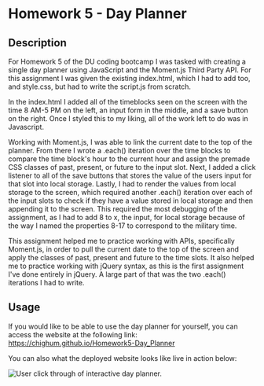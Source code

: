 # Homework 5 - Day Planner

## Description

For Homework 5 of the DU coding bootcamp I was tasked with creating a single day planner using JavaScript and the Moment.js Third Party API. For this assignment I was given the existing index.html, which I had to add too, and style.css, but had to write the script.js from scratch.

In the index.html I added all of the timeblocks seen on the screen with the time 8 AM-5 PM on the left, an input form in the middle, and a save button on the right. Once I styled this to my liking, all of the work left to do was in Javascript.

Working with Moment.js, I was able to link the current date to the top of the planner. From there I wrote a .each() iteration over the time blocks to compare the time block's hour to the current hour and assign the premade CSS classes of past, present, or future to the input slot. Next, I added a click listener to all of the save buttons that stores the value of the users input for that slot into local storage. Lastly, I had to render the values from local storage to the screen, which required another .each() iteration over each of the input slots to check if they have a value stored in local storage and then appending it to the screen. This required the most debugging of the assignment, as I had to add 8 to x, the input, for local storage because of the way I named the properties 8-17 to correspond to the military time.

This assignment helped me to practice working with APIs, specifically Moment.js, in order to pull the current date to the top of the screen and apply the classes of past, present and future to the time slots. It also helped me to practice working with jQuery syntax, as this is the first assignment I've done entirely in jQuery. A large part of that was the two .each() iterations I had to write.

## Usage

If you would like to be able to use the day planner for yourself, you can access the website at the following link: https://chighum.github.io/Homework5-Day_Planner

You can also what the deployed website looks like live in action below:

![User click through of interactive day planner.](./assets/images/DayPlanner.gif)
